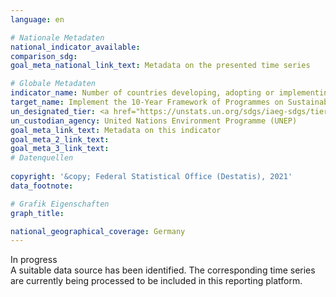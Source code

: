 ```yaml
---
language: en    

# Nationale Metadaten    
national_indicator_available:     
comparison_sdg:     
goal_meta_national_link_text: Metadata on the presented time series    

# Globale Metadaten    
indicator_name: Number of countries developing, adopting or implementing policy instruments aimed at supporting the shift to sustainable consumption and production    
target_name: Implement the 10-Year Framework of Programmes on Sustainable Consumption and Production Patterns, all countries taking action, with developed countries taking the lead, taking into account the development and capabilities of developing countries    
un_designated_tier: <a href="https://unstats.un.org/sdgs/iaeg-sdgs/tier-classification/" title="Click here for more information on the UN tier classification."  target="_blank">Tier II</a>    
un_custodian_agency: United Nations Environment Programme (UNEP)    
goal_meta_link_text: Metadata on this indicator    
goal_meta_2_link_text:     
goal_meta_3_link_text:         
# Datenquellen    
    
copyright: '&copy; Federal Statistical Office (Destatis), 2021'    
data_footnote:     

# Grafik Eigenschaften    
graph_title:     

national_geographical_coverage: Germany    
---
```


<span class="status inprogress">In progress </span><br>
A suitable data source has been identified. The corresponding time series are currently being processed to be included in this reporting platform.